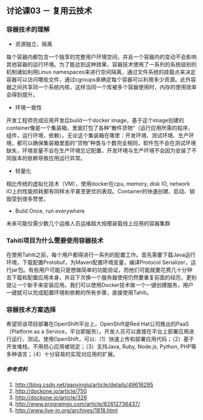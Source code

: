 ## 讨论课03 － 复用云技术
### 容器技术的理解
- 资源独立、隔离


	
每个容器内都包含一个独享的完整用户环境空间，并且一个容器内的变动不会影响其他容器的运行环境。为了能达到这种效果，容器技术使用了一系列的系统级别的机制诸如利用Linux namespaces来进行空间隔离，通过文件系统的挂载点来决定容器可以访问哪些文件，通过cgroups来确定每个容器可以利用多少资源。此外容器之间共享同一个系统内核，这样当同一个库被多个容器使用时，内存的使用效率会得到提升。


- 环境一致性



开发工程师完成应用开发后build一个docker image，基于这个image创建的container像是一个集装箱，里面打包了各种“散件货物”（运行应用所需的程序，组件，运行环境，依赖）。无论这个集装箱在哪里：开发环境、测试环境、生产环境，都可以确保集装箱里面的“货物”种类与个数完全相同，软件包不会在测试环境缺失，环境变量不会在生产环境忘记配置，开发环境与生产环境不会因为安装了不同版本的依赖导致应用运行异常。

- 轻量化

相比传统的虚拟化技术（VM），使用docker在cpu, memory, disk IO, network IO上的性能损耗都有同样水平甚至更优的表现。Container的快速创建、启动、销毁受到很多赞誉。

- Build Once, run everywhere

未来可能仅需少数几个运维人员运维超大规模装载线上应用的容器集群

### Tahiti项目为什么需要使用容器技术

在使用Tahiti之前，每个用户都得进行一系列的配置工作。首先需要下载Java运行环境，下载配置Protobuf，为Maven配置环境变量，编译Protocol Serializer，运行jar包。有些用户可能只是想做简单的功能验证，而他们可能就要花费几十分钟去下载和配置应用本身，并且下次换一个服务器使用仍然要重复前面的经历，更别提让一个新手来安装应用。我们可以使用Docker技术做一个一键创建服务，用户一键就可以完成配置环境和依赖的所有步骤，直接使用Tahiti。

### 容器技术方案选择
希望将该项目部署在OpenShift平台上，OpenShift是Red Hat公司推出的PaaS（Platform as a Service，平台即服务）。开发人员可以直接在平台上部署应用进行运行、测试。使用OpenShift，可以:（1）快速上传和部署应用代码；（2）基于开发堆栈，不用担心应用被锁定；（3）支持Java, Ruby, Node.js, Python, PHP等多种语言；（4）十分容易的实现对应用的扩展。

##### 参考资料
1. http://blog.csdn.net/gaoyingju/article/details/49616295
2. http://dockone.io/article/750
3. http://dockone.io/article/326
4. http://www.programgo.com/article/62612736437/
5. http://www.live-in.org/archives/1818.html


